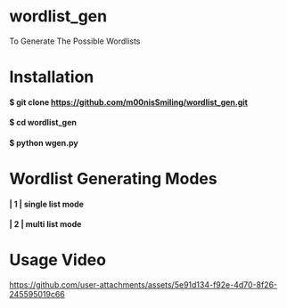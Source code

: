 # wordlist_gen
To Generate The Possible Wordlists

# Installation 
#### $ git clone https://github.com/m00nisSmiling/wordlist_gen.git
#### $ cd wordlist_gen
#### $ python wgen.py

# Wordlist Generating Modes
#### | 1 | single list mode
#### | 2 | multi list mode

# Usage Video
https://github.com/user-attachments/assets/5e91d134-f92e-4d70-8f26-245595019c66

